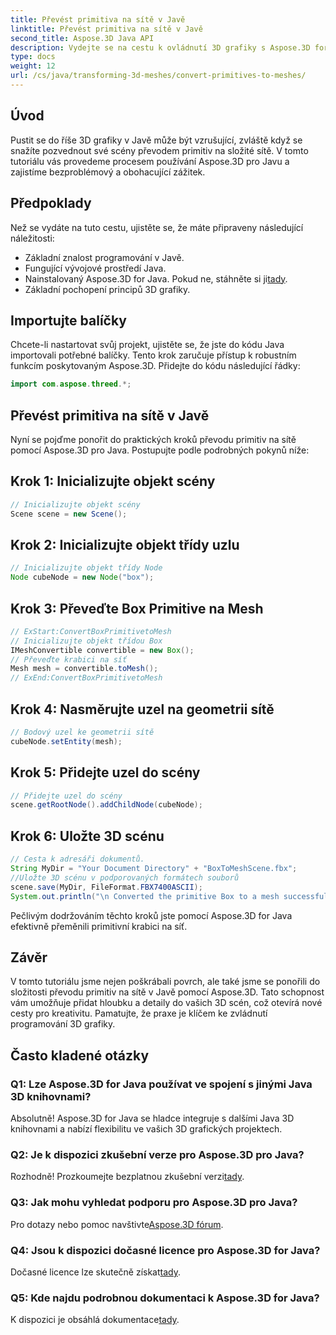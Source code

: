 ```yaml
---
title: Převést primitiva na sítě v Javě
linktitle: Převést primitiva na sítě v Javě
second_title: Aspose.3D Java API
description: Vydejte se na cestu k ovládnutí 3D grafiky s Aspose.3D for Java – bez námahy převádějte primitiva na fascinující sítě. Vylepšete své zkušenosti s kódováním hned teď!
type: docs
weight: 12
url: /cs/java/transforming-3d-meshes/convert-primitives-to-meshes/
---
```

## Úvod
Pustit se do říše 3D grafiky v Javě může být vzrušující, zvláště když se snažíte pozvednout své scény převodem primitiv na složité sítě. V tomto tutoriálu vás provedeme procesem používání Aspose.3D pro Javu a zajistíme bezproblémový a obohacující zážitek.
## Předpoklady
Než se vydáte na tuto cestu, ujistěte se, že máte připraveny následující náležitosti:
- Základní znalost programování v Javě.
- Fungující vývojové prostředí Java.
-  Nainstalovaný Aspose.3D for Java. Pokud ne, stáhněte si ji[tady](https://releases.aspose.com/3d/java/).
- Základní pochopení principů 3D grafiky.
## Importujte balíčky
Chcete-li nastartovat svůj projekt, ujistěte se, že jste do kódu Java importovali potřebné balíčky. Tento krok zaručuje přístup k robustním funkcím poskytovaným Aspose.3D. Přidejte do kódu následující řádky:
```java
import com.aspose.threed.*;
```
## Převést primitiva na sítě v Javě
Nyní se pojďme ponořit do praktických kroků převodu primitiv na sítě pomocí Aspose.3D pro Java. Postupujte podle podrobných pokynů níže:
## Krok 1: Inicializujte objekt scény
```java
// Inicializujte objekt scény
Scene scene = new Scene();
```
## Krok 2: Inicializujte objekt třídy uzlu
```java
// Inicializujte objekt třídy Node
Node cubeNode = new Node("box");
```
## Krok 3: Převeďte Box Primitive na Mesh
```java
// ExStart:ConvertBoxPrimitivetoMesh
// Inicializujte objekt třídou Box
IMeshConvertible convertible = new Box();
// Převeďte krabici na síť
Mesh mesh = convertible.toMesh();
// ExEnd:ConvertBoxPrimitivetoMesh
```
## Krok 4: Nasměrujte uzel na geometrii sítě
```java
// Bodový uzel ke geometrii sítě
cubeNode.setEntity(mesh);
```
## Krok 5: Přidejte uzel do scény
```java
// Přidejte uzel do scény
scene.getRootNode().addChildNode(cubeNode);
```
## Krok 6: Uložte 3D scénu
```java
// Cesta k adresáři dokumentů.
String MyDir = "Your Document Directory" + "BoxToMeshScene.fbx";
//Uložte 3D scénu v podporovaných formátech souborů
scene.save(MyDir, FileFormat.FBX7400ASCII);
System.out.println("\n Converted the primitive Box to a mesh successfully.\nFile saved at " + MyDir);
```
Pečlivým dodržováním těchto kroků jste pomocí Aspose.3D for Java efektivně přeměnili primitivní krabici na síť.
## Závěr
V tomto tutoriálu jsme nejen poškrábali povrch, ale také jsme se ponořili do složitosti převodu primitiv na sítě v Javě pomocí Aspose.3D. Tato schopnost vám umožňuje přidat hloubku a detaily do vašich 3D scén, což otevírá nové cesty pro kreativitu. Pamatujte, že praxe je klíčem ke zvládnutí programování 3D grafiky.
## Často kladené otázky
### Q1: Lze Aspose.3D for Java používat ve spojení s jinými Java 3D knihovnami?
Absolutně! Aspose.3D for Java se hladce integruje s dalšími Java 3D knihovnami a nabízí flexibilitu ve vašich 3D grafických projektech.
### Q2: Je k dispozici zkušební verze pro Aspose.3D pro Java?
 Rozhodně! Prozkoumejte bezplatnou zkušební verzi[tady](https://releases.aspose.com/).
### Q3: Jak mohu vyhledat podporu pro Aspose.3D pro Java?
 Pro dotazy nebo pomoc navštivte[Aspose.3D fórum](https://forum.aspose.com/c/3d/18).
### Q4: Jsou k dispozici dočasné licence pro Aspose.3D for Java?
 Dočasné licence lze skutečně získat[tady](https://purchase.aspose.com/temporary-license/).
### Q5: Kde najdu podrobnou dokumentaci k Aspose.3D for Java?
 K dispozici je obsáhlá dokumentace[tady](https://reference.aspose.com/3d/java/).
